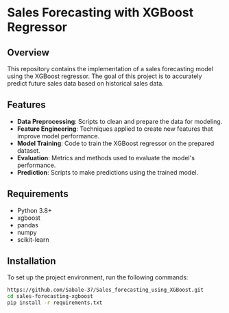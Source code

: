 # Sales Forecasting with XGBoost Regressor

## Overview
This repository contains the implementation of a sales forecasting model using the XGBoost regressor. The goal of this project is to accurately predict future sales data based on historical sales data.

## Features
- **Data Preprocessing**: Scripts to clean and prepare the data for modeling.
- **Feature Engineering**: Techniques applied to create new features that improve model performance.
- **Model Training**: Code to train the XGBoost regressor on the prepared dataset.
- **Evaluation**: Metrics and methods used to evaluate the model's performance.
- **Prediction**: Scripts to make predictions using the trained model.

## Requirements
- Python 3.8+
- xgboost
- pandas
- numpy
- scikit-learn

## Installation
To set up the project environment, run the following commands:
```bash
https://github.com/Sabale-37/Sales_forecasting_using_XGBoost.git
cd sales-forecasting-xgboost
pip install -r requirements.txt
